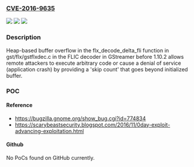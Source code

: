 ### [CVE-2016-9635](https://cve.mitre.org/cgi-bin/cvename.cgi?name=CVE-2016-9635)
![](https://img.shields.io/static/v1?label=Product&message=n%2Fa&color=blue)
![](https://img.shields.io/static/v1?label=Version&message=n%2Fa&color=blue)
![](https://img.shields.io/static/v1?label=Vulnerability&message=n%2Fa&color=brighgreen)

### Description

Heap-based buffer overflow in the flx_decode_delta_fli function in gst/flx/gstflxdec.c in the FLIC decoder in GStreamer before 1.10.2 allows remote attackers to execute arbitrary code or cause a denial of service (application crash) by providing a 'skip count' that goes beyond initialized buffer.

### POC

#### Reference
- https://bugzilla.gnome.org/show_bug.cgi?id=774834
- https://scarybeastsecurity.blogspot.com/2016/11/0day-exploit-advancing-exploitation.html

#### Github
No PoCs found on GitHub currently.

